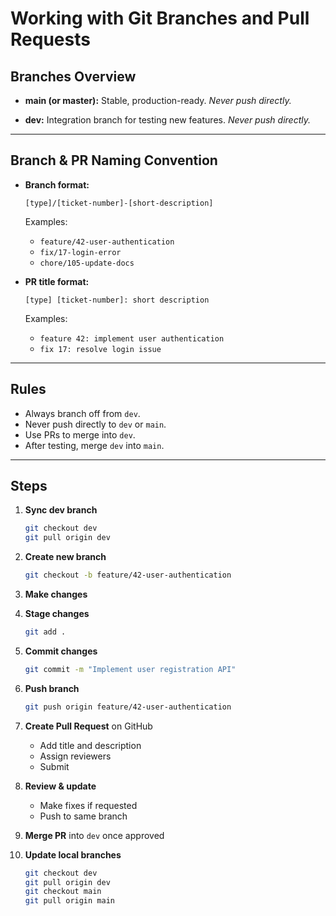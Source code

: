 # Working with Git Branches and Pull Requests

## Branches Overview

- **main (or master):** Stable, production-ready.
  _Never push directly._

- **dev:** Integration branch for testing new features.
  _Never push directly._

---

## Branch & PR Naming Convention

- **Branch format:**

  ```
  [type]/[ticket-number]-[short-description]
  ```

  Examples:

  - `feature/42-user-authentication`
  - `fix/17-login-error`
  - `chore/105-update-docs`

- **PR title format:**

  ```
  [type] [ticket-number]: short description
  ```

  Examples:

  - `feature 42: implement user authentication`
  - `fix 17: resolve login issue`

---

## Rules

- Always branch off from `dev`.
- Never push directly to `dev` or `main`.
- Use PRs to merge into `dev`.
- After testing, merge `dev` into `main`.

---

## Steps

1. **Sync dev branch**

   ```bash
   git checkout dev
   git pull origin dev
   ```

2. **Create new branch**

   ```bash
   git checkout -b feature/42-user-authentication
   ```

3. **Make changes**

4. **Stage changes**

   ```bash
   git add .
   ```

5. **Commit changes**

   ```bash
   git commit -m "Implement user registration API"
   ```

6. **Push branch**

   ```bash
   git push origin feature/42-user-authentication
   ```

7. **Create Pull Request** on GitHub

   - Add title and description
   - Assign reviewers
   - Submit

8. **Review & update**

   - Make fixes if requested
   - Push to same branch

9. **Merge PR** into `dev` once approved

10. **Update local branches**

    ```bash
    git checkout dev
    git pull origin dev
    git checkout main
    git pull origin main
    ```
